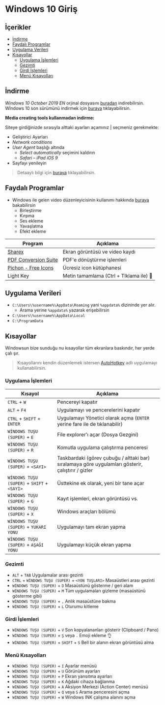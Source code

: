 # Windows 10 Giriş <!-- omit in toc -->

## İçerikler <!-- omit in toc -->

- [İndirme](#%C4%B0ndirme)
- [Faydalı Programlar](#Faydal%C4%B1-Programlar)
- [Uygulama Verileri](#Uygulama-Verileri)
- [Kısayollar](#K%C4%B1sayollar)
  - [Uygulama İşlemleri](#Uygulama-%C4%B0%C5%9Flemleri)
  - [Gezimti](#Gezimti)
  - [Girdi İşlemleri](#Girdi-%C4%B0%C5%9Flemleri)
  - [Menü Kısayolları](#Men%C3%BC-K%C4%B1sayollar%C4%B1)

## İndirme

_Windows 10 October 2019 EN_ orjinal dosyasını [buradan](https://drive.google.com/open?id=1uzLjabuUUVYaOuRM2f5fX4HtHrb9XMgI) indirebilirsin.
Wİndows 10 son sürümünü indirmek için [buraya](https://www.microsoft.com/tr-tr/software-download/windows10) tıklayabilirsin.

**Media creating tools kullanmadan indirme:**

Siteye girdiğinizde sırasıyla alttaki ayarları açamınız | seçmeniz gerekmekte:

- Geliştirici Ayarları
- _Network conditions_
- _User Agent_ başlığı altında
  - _Select automatically_ seçimini kaldırın
  - _Safari – iPad iOS 9_
- Sayfayı yenileyin

> Detaaylı bilgi için [buraya](https://pureinfotech.com/download-windows-10-iso-without-media-creation-tool/) tıklayabilirsin.

## Faydalı Programlar

- Windows ile gelen video düzenleyicisinin kullanımı hakkında [buraya](https://www.howtogeek.com/355524/how-to-use-windows-10s-hidden-video-editor/) bakabilirsin
  - Birleştirme
  - Kırpma
  - Ses ekleme
  - Yavaşlatma
  - Efekt ekleme

| Program                | Açıklama                                |
| ---------------------- | --------------------------------------- |
| [Sharex]               | Ekran görüntüsü ve video kaydı          |
| [PDF Conversion Suite] | PDF'e dönüştürme işlemleri              |
| [Pichon - Free Icons]  | Ücresiz icon kütüphanesi                |
| Light Key              | Metin tamamlama (Ctrl + TIklama ile) 🤔 |

## Uygulama Verileri

- `C:\Users\%username%\AppData\Roaming` yani `%appdata%` dizininde yer alır.
  - Arama yerine `%appdata%` yazarak erişebilirsin
- `C:\Users\%username%\AppData\Local`
- `C:\ProgramData`

## Kısayollar

Windowsun bize sunduğu nu kısayollar tüm ekranlara baskındır, her yerde çalı şır.

> Kısayollarını kendin düzenlemek istersen [AutoHotkey](https://www.autohotkey.com) adlı uygulamayı kullanabilirsin.

### Uygulama İşlemleri

| Kısayol                                     | Açıklama                                                                                           |
| ------------------------------------------- | -------------------------------------------------------------------------------------------------- |
| `CTRL` + `W`                                | Pencereyi kapatır                                                                                  |
| `ALT` + `F4`                                | Uygulamayı ve pencerelerini kapatır                                                                |
| `CTRL` + `SHIFT` + `ENTER`                  | Uygulamayı Yönetici olarak açma (`ENTER` yerine fare ile de tıklanabilir)                          |
| `WİNDOWS TUŞU (SUPER)` + `E`                | File explorer'ı açar (Dosya Gezgini)                                                               |
| `WİNDOWS TUŞU (SUPER)` + `R`                | Komutla uygulama çalıştırma penceresi                                                              |
| `WİNDOWS TUŞU (SUPER)` + `<SAYI>`           | Taskbardaki (görev çubuğu / alttaki bar) sıralamaya göre uygulamları gösterir, çalıştırır / gizler |
| `WİNDOWS TUŞU (SUPER)` + `SHIFT` + `<SAYI>` | Üsttekine ek olarak, yeni bir tane açar                                                            |
| `WİNDOWS TUŞU (SUPER)` + `G`                | Kayıt işlemleri, ekran görüntüsü vs.                                                               |
| `WİNDOWS TUŞU (SUPER)` + `X`                | Windows araçları bölümü                                                                            |
| `WİNDOWS TUŞU (SUPER)` + `YUKARI YONU`      | Uygulamayı tam ekran yapma                                                                         |
| `WİNDOWS TUŞU (SUPER)` + `AŞAĞI YONU`       | Uygulamayı küçük ekran yapma                                                                       |

### Gezimti

- `ALT` + `TAB` Uygulamalar arası gezinti
- `CTRL` + `WİNDOWS TUŞU (SUPER)` + `<YON TUŞLARI>` Masaüstleri arası gezinti
- `WİNDOWS TUŞU (SUPER)` + `D` Masaüstünü gösterme / geri alam
- `WİNDOWS TUŞU (SUPER)` + `M` Tüm uygulamaları gizleme (masaüstünü gösterme gibi)
- `WİNDOWS TUŞU (SUPER)` + `,` Anlık masaüstüne bakma
- `WİNDOWS TUŞU (SUPER)` + `L` Oturumu kitleme

### Girdi İşlemleri

- `WİNDOWS TUŞU (SUPER)` + `V` Son kopyalananları gösterir (Clipboard / Pano)
- `WİNDOWS TUŞU (SUPER)` + `Ş` veya `.` Emoji ekleme 👌
- `WİNDOWS TUŞU (SUPER)` + `SHIFT` + `S` Bell bir alanın ekran görüntüsü alma

### Menü Kısayolları

- `WİNDOWS TUŞU (SUPER)` + `I` Ayarlar menüsü
- `WİNDOWS TUŞU (SUPER)` + `U` Görünüm ayarları
- `WİNDOWS TUŞU (SUPER)` + `P` Ekran yansıtma ayarları
- `WİNDOWS TUŞU (SUPER)` + `K` Ağdaki cihaza bağlanma
- `WİNDOWS TUŞU (SUPER)` + `A` Aksiyon Merkezi (Action Center) menüsü
- `WİNDOWS TUŞU (SUPER)` + `Q` veya `S` Arama penceresini açma
- `WİNDOWS TUŞU (SUPER)` + `W` Windows INK çalışma alanını açma

<!-- Bağlantılar -->

[sharex]: https://www.microsoft.com/en-us/p/sharex/9nblggh4z1sp?rtc=1&activetab=pivot:overviewtab
[pichon - free icons]: https://www.microsoft.com/en-us/p/icons8-pichon/9nk8t1kshffr?rtc=1&activetab=pivot:overviewtab
[pdf conversion suite]: https://www.microsoft.com/en-us/p/pdf-conversion-suite/9nblggh0c572?cid=msft_web_chart&activetab=pivot:overviewtab
